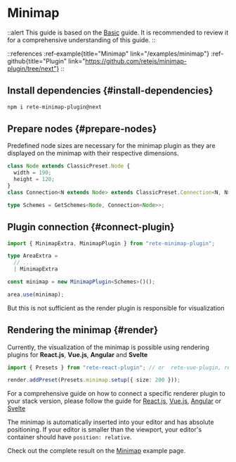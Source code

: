 # Minimap

::alert
This guide is based on the [Basic](/docs/guides/basic) guide. It is recommended to review it for a comprehensive understanding of this guide.
::

::references
:ref-example{title="Minimap" link="/examples/minimap"}
:ref-github{title="Plugin" link="https://github.com/retejs/minimap-plugin/tree/next"}
::

## Install dependencies {#install-dependencies}

```bash
npm i rete-minimap-plugin@next
```

## Prepare nodes {#prepare-nodes}

Predefined node sizes are necessary for the minimap plugin as they are displayed on the minimap with their respective dimensions.

```ts
class Node extends ClassicPreset.Node {
  width = 190;
  height = 120;
}
class Connection<N extends Node> extends ClassicPreset.Connection<N, N> {}

type Schemes = GetSchemes<Node, Connection<Node>>;
```

## Plugin connection {#connect-plugin}

```ts
import { MinimapExtra, MinimapPlugin } from "rete-minimap-plugin";

type AreaExtra =
  // ...
  | MinimapExtra

const minimap = new MinimapPlugin<Schemes>()();

area.use(minimap);
```

But this is not sufficient as the render plugin is responsible for visualization

## Rendering the minimap {#render}

Currently, the visualization of the minimap is possible using rendering plugins for **React.js**, **Vue.js**, **Angular** and **Svelte**

```ts
import { Presets } from "rete-react-plugin"; // or  rete-vue-plugin, rete-angular-plugin, rete-svelte-plugin

render.addPreset(Presets.minimap.setup({ size: 200 }));
```

For a comprehensive guide on how to connect a specific renderer plugin to your stack version, please follow the guide for
[React.js](/docs/guides/renderers/react), [Vue.js](/docs/guides/renderers/vue), [Angular](/docs/guides/renderers/angular) or [Svelte](/docs/guides/renderers/svelte)

The minimap is automatically inserted into your editor and has absolute positioning. If your editor is smaller than the viewport, your editor's container should have `position: relative`.

Check out the complete result on the [Minimap](/examples/minimap) example page.
